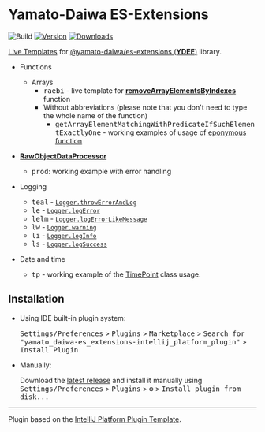 # Yamato-Daiwa ES-Extensions

![Build](https://github.com/TokugawaTakeshi/yamato_daiwa-es_extensions-intellij_platform_plugin/workflows/Build/badge.svg)
[![Version](https://img.shields.io/jetbrains/plugin/v/17638.svg)](https://plugins.jetbrains.com/plugin/PLUGIN_ID)
[![Downloads](https://img.shields.io/jetbrains/plugin/d/17638.svg)](https://plugins.jetbrains.com/plugin/PLUGIN_ID)

<!-- Plugin description -->

[Live Templates](https://www.jetbrains.com/help/idea/using-live-templates.html) for 
[@yamato-daiwa/es-extensions (**YDEE**)](https://www.npmjs.com/package/@yamato-daiwa/es-extensions) library.

* Functions
  * Arrays
    * <kbd>raebi</kbd> - live template for [**removeArrayElementsByIndexes**](https://github.com/TokugawaTakeshi/Yamato-Daiwa-ES-Extensions/tree/master/CoreLibrary/Package/Documentation/Arrays/removeArrayElementsByIndexes/removeArrayElementsByIndexes.md) function
    * Without abbreviations (please note that you don't need to type the whole name of the function)
      * <kbd>getArrayElementMatchingWithPredicateIfSuchElementExactlyOne</kbd> - working examples of usage of [eponymous function](https://github.com/TokugawaTakeshi/Yamato-Daiwa-ES-Extensions/blob/master/CoreLibrary/Package/Documentation/Arrays/getArrayElementMatchingWithPredicateIfSuchElementExactlyOne.md) 
    
* [**RawObjectDataProcessor**](https://github.com/TokugawaTakeshi/Yamato-Daiwa-ES-Extensions/blob/master/CoreLibrary/Package/Documentation/RawObjectDataProcessor/RawObjectDataProcessor.md#rawobjectdataprocessor)
  * <kbd>prod</kbd>: working example with error handling
  
* Logging
  * <kbd>teal</kbd> - [`Logger.throwErrorAndLog`](https://github.com/TokugawaTakeshi/yamato_daiwa-es_extensions/blob/master/Documentation/Logging/Logger/Logger.md#throwerrorandlog-throw-the-error-and-make-log)
  * <kbd>le</kbd> - [`Logger.logError`](https://github.com/TokugawaTakeshi/yamato_daiwa-es_extensions/blob/master/Documentation/Logging/Logger/Logger.md#logerror-error-logging-without-throwing)
  * <kbd>lelm</kbd> - [`Logger.logErrorLikeMessage`](https://github.com/TokugawaTakeshi/yamato_daiwa-es_extensions/blob/master/Documentation/Logging/Logger/Logger.md#logerrorlikemessage-logging-of-the-message-with-error-highlight-and-to-errors-stream)
  * <kbd>lw</kbd> - [`Logger.warning`](https://github.com/TokugawaTakeshi/yamato_daiwa-es_extensions/blob/master/Documentation/Logging/Logger/Logger.md#logwarning-logging-of-the-warnings)
  * <kbd>li</kbd> - [`Logger.logInfo`](https://github.com/TokugawaTakeshi/yamato_daiwa-es_extensions/blob/master/Documentation/Logging/Logger/Logger.md#loginfo-logging-of-the-other-messages)
  * <kbd>ls</kbd> - [`Logger.logSuccess`](https://github.com/TokugawaTakeshi/yamato_daiwa-es_extensions/blob/master/Documentation/Logging/Logger/Logger.md#logsuccess-logging-of-the-success-message)
  
* Date and time
  * <kbd>tp</kbd> - working example of the  [TimePoint](https://github.com/TokugawaTakeshi/Yamato-Daiwa-ES-Extensions/blob/master/CoreLibrary/Package/Documentation/DateTime/TimePoint.md) class usage.
  
<!-- Plugin description end -->


## Installation

- Using IDE built-in plugin system:
  
  <kbd>Settings/Preferences</kbd> > <kbd>Plugins</kbd> > <kbd>Marketplace</kbd> > <kbd>Search for "yamato_daiwa-es_extensions-intellij_platform_plugin"</kbd> >
  <kbd>Install Plugin</kbd>
  
- Manually:

  Download the [latest release](https://github.com/TokugawaTakeshi/yamato_daiwa-es_extensions-intellij_platform_plugin/releases/latest) and install it manually using
  <kbd>Settings/Preferences</kbd> > <kbd>Plugins</kbd> > <kbd>⚙️</kbd> > <kbd>Install plugin from disk...</kbd>


---
Plugin based on the [IntelliJ Platform Plugin Template][template].

[template]: https://github.com/JetBrains/intellij-platform-plugin-template
